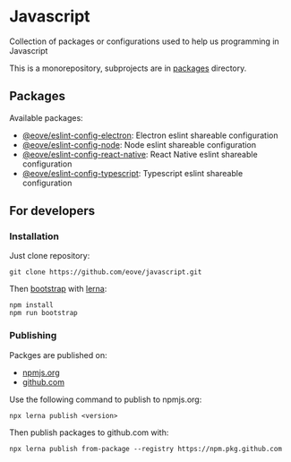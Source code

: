 # Javascript

Collection of packages or configurations used to help us programming in Javascript

This is a monorepository, subprojects are in [packages](/packages) directory.

## Packages

Available packages:

- [@eove/eslint-config-electron](/packages/eslint-config-electron): Electron eslint shareable configuration
- [@eove/eslint-config-node](/packages/eslint-config-node): Node eslint shareable configuration
- [@eove/eslint-config-react-native](/packages/eslint-config-react-native): React Native eslint shareable configuration
- [@eove/eslint-config-typescript](/packages/eslint-config-typescript): Typescript eslint shareable configuration

## For developers

### Installation

Just clone repository:

```
git clone https://github.com/eove/javascript.git
```

Then [bootstrap](https://github.com/lerna/lerna/tree/master/commands/bootstrap#readme) with [lerna](https://github.com/lerna/lerna):

```
npm install
npm run bootstrap
```

### Publishing

Packges are published on:

- [npmjs.org](https://www.npmjs.com/settings/eove/packages)
- [github.com](https://github.com/orgs/eove/packages?repo_name=javascript)

Use the following command to publish to npmjs.org:

```
npx lerna publish <version>
```

Then publish packages to github.com with:

```
npx lerna publish from-package --registry https://npm.pkg.github.com
```